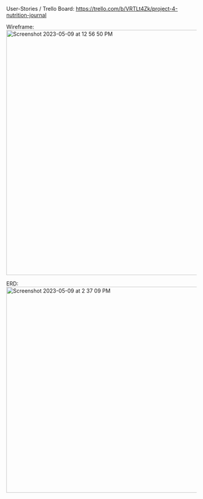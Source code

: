 User-Stories / Trello Board:
https://trello.com/b/VRTLt4Zk/project-4-nutrition-journal

Wireframe:
<img width="650" alt="Screenshot 2023-05-09 at 12 56 50 PM" src="https://github.com/ant07hony/Nutrition-App-FE/assets/124817485/d5ab9838-9c99-42ed-bb7c-333d0f366ea3">

ERD:
<img width="546" alt="Screenshot 2023-05-09 at 2 37 09 PM" src="https://github.com/ant07hony/Nutrition-App-FE/assets/124817485/4b7b658f-b42d-4446-ae59-c6ec7c405786">